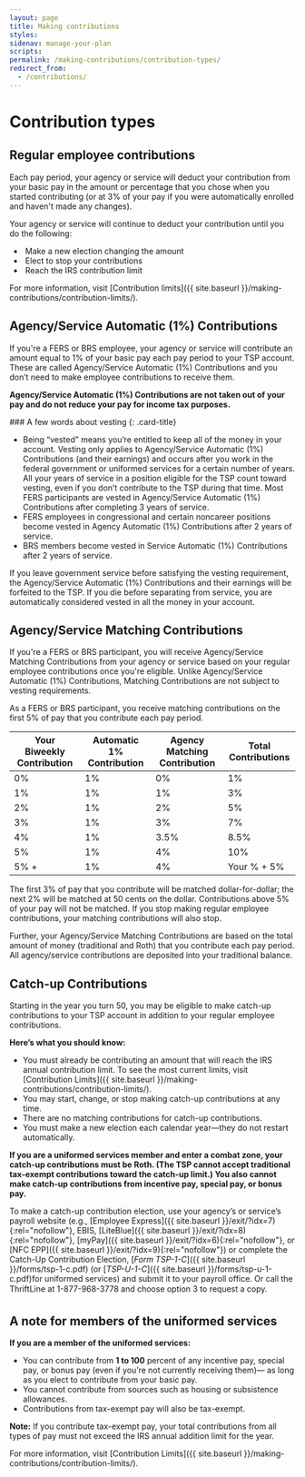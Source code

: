 ```yaml
---
layout: page
title: Making contributions
styles:
sidenav: manage-your-plan
scripts:
permalink: /making-contributions/contribution-types/
redirect_from:
  - /contributions/
---
```


# Contribution types

## Regular employee contributions

Each pay period, your agency or service will deduct your contribution from your basic pay in the amount or percentage that you chose when you started contributing (or at 3% of your pay if you were automatically enrolled and haven't made any changes).

Your agency or service will continue to deduct your contribution until you do the following:


<div class="usa-grid-full contribution-type">
<div class="usa-width-one-whole" markdown="1">
  <ul class="flex">
  <li>
  <img src="{{ site.baseurl }}/assets/img/icons/plus-circle-green.svg" alt="">
  <span>Make a new election changing the amount</span></li>
  <li>
  <img src="{{ site.baseurl }}/assets/img/icons/x-circle-red-fill.svg" alt="">
  <span>Elect to stop your contributions</span></li>
  <li>
  <img src="{{ site.baseurl }}/assets/img/icons/arrow-up-circle.svg" alt="">
  <span>Reach the IRS contribution limit</span></li>
  </ul>
</div>
</div>

For more information, visit [Contribution limits]({{ site.baseurl }}/making-contributions/contribution-limits/).

## Agency/Service Automatic (1%) Contributions

If you're a FERS or BRS employee, your agency or service will contribute an amount equal to 1% of your basic pay each pay period to your TSP account. These are called Agency/Service Automatic (1%) Contributions and you don’t need to make employee contributions to receive them.

**Agency/Service Automatic (1%) Contributions are not taken out of your
pay and do not reduce your pay for income tax purposes.**

<div class="card" markdown="1">
### A few words about vesting
{: .card-title}

+ Being “vested” means you’re entitled to keep all of the money in your account. Vesting only applies to Agency/Service Automatic (1%) Contributions (and their earnings) and occurs after you work in the federal government or uniformed services for a certain number of years. All your years of service in a position eligible for the TSP count toward vesting, even if you don’t contribute to the TSP during that time. Most FERS participants are vested in Agency/Service Automatic (1%) Contributions after completing 3 years of service.
+ FERS employees in congressional and certain noncareer positions become vested in Agency Automatic (1%) Contributions after 2 years of service.
+ BRS members become vested in Service Automatic (1%) Contributions after 2 years of service.

If you leave government service before satisfying the vesting requirement, the Agency/Service Automatic (1%) Contributions and their earnings will be forfeited to the TSP. If you die before separating from service, you are automatically considered vested in all the money in your account.

</div>

## Agency/Service Matching Contributions

If you're a FERS or BRS participant, you will receive Agency/Service Matching Contributions from your agency or service based on your regular employee contributions once you're eligible. Unlike Agency/Service Automatic (1%) Contributions, Matching Contributions are not subject to vesting requirements.

As a FERS or BRS participant, you receive matching contributions on the first 5% of pay that you contribute each pay period.

| Your Biweekly Contribution | Automatic 1% Contribution | Agency Matching Contribution | Total Contributions |
| --- | --- | ---| ---|
| 0% | 1% | 0% | 1% |
| 1% | 1% | 1% | 3% |
| 2% | 1% | 2% | 5% |
| 3% | 1% | 3% | 7% |
| 4% | 1% | 3.5% | 8.5% |
| 5% | 1% | 4% | 10% |
| 5% + | 1% | 4% | Your % + 5%  |

The first 3% of pay that you contribute will be matched dollar-for-dollar; the next 2% will be matched at 50 cents on the dollar. Contributions above 5% of your pay will not be matched. If you stop making regular employee contributions, your matching contributions will also stop.

Further, your Agency/Service Matching Contributions are based on the total amount of money (traditional and Roth) that you contribute each pay period. All agency/service contributions are deposited into your traditional balance.

## Catch-up Contributions
Starting in the year you turn 50, you may be eligible to make catch-up
contributions to your TSP account in addition to your regular employee
contributions.


**Here’s what you should know:**
- You must already be contributing an amount that will reach the IRS annual
contribution limit. To see the most current limits, visit [Contribution Limits]({{ site.baseurl }}/making-contributions/contribution-limits/).
- You may start, change, or stop making catch-up contributions at any time.
- There are no matching contributions for catch-up contributions.
- You must make a new election each calendar year—they do not restart
automatically.

**If you are a uniformed services member and enter a combat zone, your catch-up contributions must be Roth. (The TSP cannot accept traditional tax-exempt contributions toward the catch-up limit.) You also cannot make catch-up contributions from incentive pay, special pay, or bonus pay.**

To make a catch-up contribution election, use your agency’s or service’s payroll website
(e.g., [Employee Express]({{ site.baseurl }}/exit/?idx=7){:rel="nofollow"}, EBIS, [LiteBlue]({{ site.baseurl }}/exit/?idx=8){:rel="nofollow"}, [myPay]({{ site.baseurl }}/exit/?idx=6){:rel="nofollow"}, or [NFC EPP]({{ site.baseurl }}/exit/?idx=9){:rel="nofollow"}) or complete the Catch-Up Contribution Election, [_Form TSP-1-C_]({{ site.baseurl }}/forms/tsp-1-c.pdf) (or [_TSP-U-1-C_]({{ site.baseurl }}/forms/tsp-u-1-c.pdf)for uniformed services) and submit it to your payroll office. Or call the ThriftLine
at 1-877-968-3778 and choose option 3 to request a copy.

## A note for members of the uniformed services

**If you are a member of the uniformed services:**

* You can contribute from **1 to 100** percent of any incentive pay, special pay,
or bonus pay (even if you’re not currently receiving them)— as long as you
elect to contribute from your basic pay.
* You cannot contribute from sources such as housing or subsistence
allowances.
* Contributions from tax-exempt pay will also be tax-exempt.

**Note:** If you contribute tax-exempt pay, your total contributions from all types
of pay must not exceed the IRS annual addition limit for the year.


For more information, visit [Contribution Limits]({{ site.baseurl }}/making-contributions/contribution-limits/).
